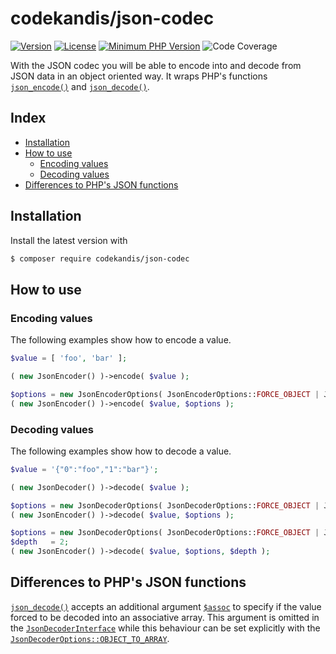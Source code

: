 # codekandis/json-codec

[![Version][xtlink-version-badge]][srclink-changelog]
[![License][xtlink-license-badge]][srclink-license]
[![Minimum PHP Version][xtlink-php-version-badge]][xtlink-php-net]
![Code Coverage][xtlink-code-coverage-badge]

With the JSON codec you will be able to encode into and decode from JSON data in an object oriented way. It wraps PHP's functions [`json_encode()`][xtlink-php-net-json-encode] and [`json_decode()`][xtlink-php-net-json-decode].

## Index

* [Installation](#installation)
* [How to use](#how-to-use)
  * [Encoding values](#encoding-values)
  * [Decoding values](#decoding-values)
* [Differences to PHP's JSON functions](#differences-to-phps-json-functions)

## Installation

Install the latest version with

```bash
$ composer require codekandis/json-codec
```

## How to use

### Encoding values

The following examples show how to encode a value.

```php
$value = [ 'foo', 'bar' ];

( new JsonEncoder() )->encode( $value );

$options = new JsonEncoderOptions( JsonEncoderOptions::FORCE_OBJECT | JsonEncoderOptions::PRETTY_PRINT );
( new JsonEncoder() )->encode( $value, $options );
```

### Decoding values

The following examples show how to decode a value.

```php
$value = '{"0":"foo","1":"bar"}';

( new JsonDecoder() )->decode( $value );

$options = new JsonDecoderOptions( JsonDecoderOptions::FORCE_OBJECT | JsonDecoderOptions::PRETTY_PRINT );
( new JsonEncoder() )->decode( $value, $options );

$options = new JsonDecoderOptions( JsonDecoderOptions::FORCE_OBJECT | JsonDecoderOptions::PRETTY_PRINT );
$depth   = 2;
( new JsonEncoder() )->decode( $value, $options, $depth );
```

## Differences to PHP's JSON functions

[`json_decode()`][xtlink-php-net-json-encode] accepts an additional argument [`$assoc`][xtlink-php-net-json-decode-arguments] to specify if the value forced to be decoded into an associative array. This argument is omitted in the [`JsonDecoderInterface`][srclink-json-decoder-interface] while this behaviour can be set explicitly with the [`JsonDecoderOptions::OBJECT_TO_ARRAY`][srclink-json-decoder-options].



[xtlink-version-badge]: https://img.shields.io/badge/version-2.0.1-blue.svg
[xtlink-license-badge]: https://img.shields.io/badge/license-MIT-yellow.svg
[xtlink-php-version-badge]: https://img.shields.io/badge/php-%3E%3D%207.4-8892BF.svg
[xtlink-code-coverage-badge]: https://img.shields.io/badge/coverage-100%25-green.svg
[xtlink-php-net]: https://php.net
[xtlink-php-net-json-encode]: https://www.php.net/manual/en/function.json-encode.php
[xtlink-php-net-json-decode]: https://www.php.net/manual/en/function.json-decode.php
[xtlink-php-net-json-decode-arguments]: https://www.php.net/manual/en/function.json-decode.php#refsect1-function.json-decode-parameters

[srclink-changelog]: ./CHANGELOG.md
[srclink-license]: ./LICENSE
[srclink-json-decoder-interface]: ./src/JsonDecoderInterface.php
[srclink-json-decoder-options]: ./src/JsonDecoderOptions.php
